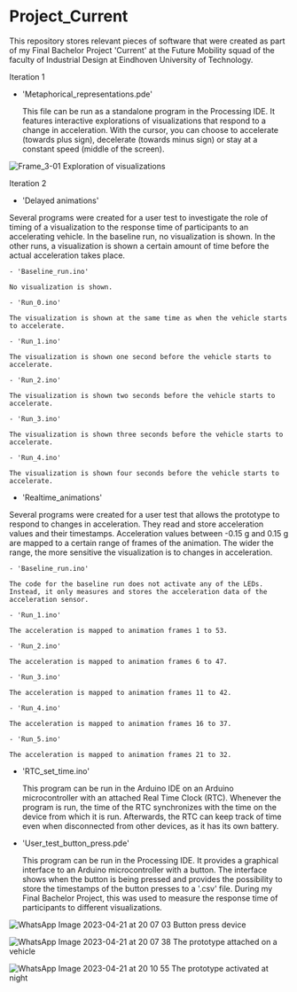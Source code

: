 # Project_Current
This repository stores relevant pieces of software that were created as part of my Final Bachelor Project 'Current' at the Future Mobility squad of the faculty of Industrial Design at Eindhoven University of Technology.

Iteration 1
  - 'Metaphorical_representations.pde'
  
    This file can be run as a standalone program in the Processing IDE. It features interactive explorations of visualizations that respond to a change in acceleration. With the cursor, you can choose to accelerate (towards plus sign), decelerate (towards minus sign) or stay at a constant speed (middle of the screen).

![Frame_3-01](https://user-images.githubusercontent.com/65406246/233704657-68bc4d16-a5c6-4967-afa7-f5145c2581b5.jpg)
Exploration of visualizations

Iteration 2
  - 'Delayed animations'

  Several programs were created for a user test to investigate the role of timing of a visualization to the response time of participants to an accelerating vehicle. In the baseline run, no visualization is shown. In the other runs, a visualization is shown a certain amount of time before the actual acceleration takes place.  
  
    - 'Baseline_run.ino'

    No visualization is shown.

    - 'Run_0.ino'
    
    The visualization is shown at the same time as when the vehicle starts to accelerate.
    
    - 'Run_1.ino'
    
    The visualization is shown one second before the vehicle starts to accelerate.
    
    - 'Run_2.ino'
    
    The visualization is shown two seconds before the vehicle starts to accelerate.
    
    - 'Run_3.ino'
    
    The visualization is shown three seconds before the vehicle starts to accelerate.
    
    - 'Run_4.ino'

    The visualization is shown four seconds before the vehicle starts to accelerate.

  - 'Realtime_animations'
  
  Several programs were created for a user test that allows the prototype to respond to changes in acceleration. They read and store acceleration values and their timestamps. Acceleration values between -0.15 g and 0.15 g are mapped to a certain range of frames of the animation. The wider the range, the more sensitive the visualization is to changes in acceleration.
  
    - 'Baseline_run.ino'

    The code for the baseline run does not activate any of the LEDs. Instead, it only measures and stores the acceleration data of the acceleration sensor.

    - 'Run_1.ino'
    
    The acceleration is mapped to animation frames 1 to 53.
    
    - 'Run_2.ino'
    
    The acceleration is mapped to animation frames 6 to 47.
    
    - 'Run_3.ino'
    
    The acceleration is mapped to animation frames 11 to 42.
    
    - 'Run_4.ino'
    
    The acceleration is mapped to animation frames 16 to 37.
    
    - 'Run_5.ino'

    The acceleration is mapped to animation frames 21 to 32.

  - 'RTC_set_time.ino'

    This program can be run in the Arduino IDE on an Arduino microcontroller with an attached Real Time Clock (RTC). Whenever the program is run, the time of the RTC synchronizes with the time on the device from which it is run. Afterwards, the RTC can keep track of time even when disconnected from other devices, as it has its own battery.
    
  - 'User_test_button_press.pde'
  
    This program can be run in the Processing IDE. It provides a graphical interface to an Arduino microcontroller with a button. The interface shows when the button is being pressed and provides the possibility to store the timestamps of the button presses to a '.csv' file. During my Final Bachelor Project, this was used to measure the response time of participants to different visualizations. 
    
![WhatsApp Image 2023-04-21 at 20 07 03](https://user-images.githubusercontent.com/65406246/233705586-451b1e1f-5837-40e6-8996-77d0e7d0028b.jpg)
Button press device

![WhatsApp Image 2023-04-21 at 20 07 38](https://user-images.githubusercontent.com/65406246/233705688-10f50b05-527b-4e77-9cf1-c221145b217f.jpg)
The prototype attached on a vehicle

![WhatsApp Image 2023-04-21 at 20 10 55](https://user-images.githubusercontent.com/65406246/233706068-d667d2a0-49a9-4552-b602-15fc8ff55769.jpg)
The prototype activated at night


